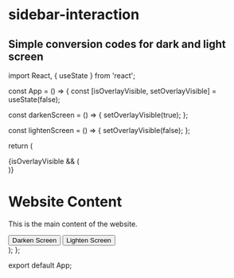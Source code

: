 # sidebar-interaction

## Simple conversion codes for dark and light screen

import React, { useState } from 'react';

const App = () => {
  const [isOverlayVisible, setOverlayVisible] = useState(false);

  const darkenScreen = () => {
    setOverlayVisible(true);
  };

  const lightenScreen = () => {
    setOverlayVisible(false);
  };

  return (
    <div className="flex items-center justify-center min-h-screen">
      {isOverlayVisible && (
        <div className="fixed top-0 left-0 w-full h-full bg-black bg-opacity-50 z-50"></div>
      )}
      <div className="relative z-50">
        <h1 className="text-2xl font-bold mb-4">Website Content</h1>
        <p>This is the main content of the website.</p>
        <button
          className="bg-white border border-gray-300 text-black px-4 py-2 text-center text-sm rounded-md m-2 cursor-pointer"
          onClick={darkenScreen}
        >
          Darken Screen
        </button>
        <button
          className="bg-white border border-gray-300 text-black px-4 py-2 text-center text-sm rounded-md m-2 cursor-pointer"
          onClick={lightenScreen}
        >
          Lighten Screen
        </button>
      </div>
    </div>
  );
};

export default App;
